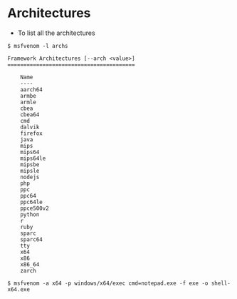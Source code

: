 # Architectures

- To list all the architectures

```
$ msfvenom -l archs

Framework Architectures [--arch <value>]
========================================

    Name
    ----
    aarch64
    armbe
    armle
    cbea
    cbea64
    cmd
    dalvik
    firefox
    java
    mips
    mips64
    mips64le
    mipsbe
    mipsle
    nodejs
    php
    ppc
    ppc64
    ppc64le
    ppce500v2
    python
    r
    ruby
    sparc
    sparc64
    tty
    x64
    x86
    x86_64
    zarch
```

`$ msfvenom -a x64 -p windows/x64/exec cmd=notepad.exe -f exe -o shell-x64.exe`
